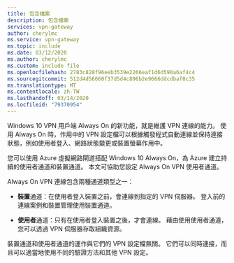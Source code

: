 ```yaml
---
title: 包含檔案
description: 包含檔案
services: vpn-gateway
author: cherylmc
ms.service: vpn-gateway
ms.topic: include
ms.date: 03/12/2020
ms.author: cherylmc
ms.custom: include file
ms.openlocfilehash: 2783c828f96eeb3539e2266eaf1d6d590a6af4c4
ms.sourcegitcommit: 512d4d56660f37d5d4c896b2e9666ddcdbaf0c35
ms.translationtype: MT
ms.contentlocale: zh-TW
ms.lasthandoff: 03/14/2020
ms.locfileid: "79370954"
---
```

Windows 10 VPN 用戶端 Always On 的新功能，就是維護 VPN 連線的能力。 使用 Always On 時，作用中的 VPN 設定檔可以根據觸發程式自動連線並保持連接狀態，例如使用者登入、網路狀態變更或裝置螢幕作用中。

您可以使用 Azure 虛擬網路閘道搭配 Windows 10 Always On，為 Azure 建立持續的使用者通道和裝置通道。 本文可協助您設定 Always On VPN 使用者通道。

Always On VPN 連線包含兩種通道類型之一：

* **裝置**通道：在使用者登入裝置之前，會連線到指定的 VPN 伺服器。 登入前的連線案例和裝置管理使用裝置通道。

* **使用者**通道：只有在使用者登入裝置之後，才會連線。 藉由使用使用者通道，您可以透過 VPN 伺服器存取組織資源。

裝置通道和使用者通道的運作與它們的 VPN 設定檔無關。 它們可以同時連接，而且可以適當地使用不同的驗證方法和其他 VPN 設定。
